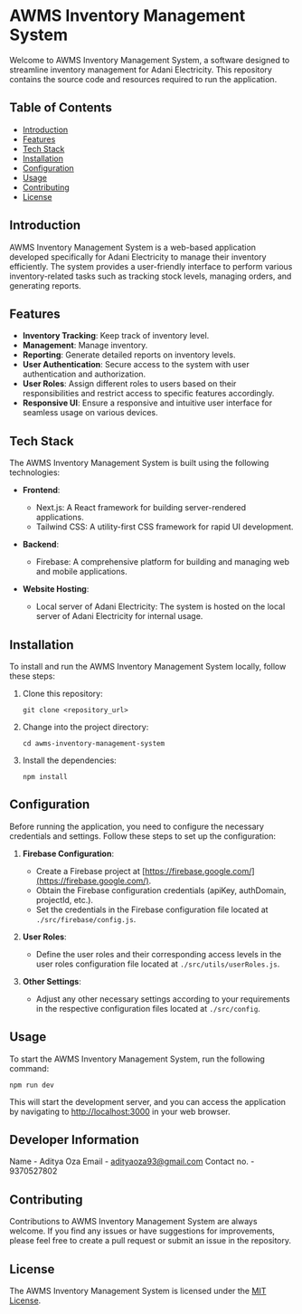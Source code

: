 # AWMS Inventory Management System

Welcome to AWMS Inventory Management System, a software designed to streamline inventory management for Adani Electricity. This repository contains the source code and resources required to run the application.

## Table of Contents

- [Introduction](#introduction)
- [Features](#features)
- [Tech Stack](#tech-stack)
- [Installation](#installation)
- [Configuration](#configuration)
- [Usage](#usage)
- [Contributing](#contributing)
- [License](#license)

## Introduction

AWMS Inventory Management System is a web-based application developed specifically for Adani Electricity to manage their inventory efficiently. The system provides a user-friendly interface to perform various inventory-related tasks such as tracking stock levels, managing orders, and generating reports.

## Features

- **Inventory Tracking**: Keep track of inventory level.
- **Management**: Manage inventory.
- **Reporting**: Generate detailed reports on inventory levels.
- **User Authentication**: Secure access to the system with user authentication and authorization.
- **User Roles**: Assign different roles to users based on their responsibilities and restrict access to specific features accordingly.
- **Responsive UI**: Ensure a responsive and intuitive user interface for seamless usage on various devices.

## Tech Stack

The AWMS Inventory Management System is built using the following technologies:

- **Frontend**:
  - Next.js: A React framework for building server-rendered applications.
  - Tailwind CSS: A utility-first CSS framework for rapid UI development.

- **Backend**:
  - Firebase: A comprehensive platform for building and managing web and mobile applications.

- **Website Hosting**:
  - Local server of Adani Electricity: The system is hosted on the local server of Adani Electricity for internal usage.

## Installation

To install and run the AWMS Inventory Management System locally, follow these steps:

1. Clone this repository:

   ```
   git clone <repository_url>
   ```

2. Change into the project directory:

   ```
   cd awms-inventory-management-system
   ```

3. Install the dependencies:

   ```
   npm install
   ```

## Configuration

Before running the application, you need to configure the necessary credentials and settings. Follow these steps to set up the configuration:

1. **Firebase Configuration**:

   - Create a Firebase project at [https://firebase.google.com/](https://firebase.google.com/).
   - Obtain the Firebase configuration credentials (apiKey, authDomain, projectId, etc.).
   - Set the credentials in the Firebase configuration file located at `./src/firebase/config.js`.

2. **User Roles**:

   - Define the user roles and their corresponding access levels in the user roles configuration file located at `./src/utils/userRoles.js`.

3. **Other Settings**:

   - Adjust any other necessary settings according to your requirements in the respective configuration files located at `./src/config`.

## Usage

To start the AWMS Inventory Management System, run the following command:

```
npm run dev
```

This will start the development server, and you can access the application by navigating to [http://localhost:3000](http://localhost:3000) in your web browser.

## Developer Information

Name - Aditya Oza
Email - adityaoza93@gmail.com
Contact no. - 9370527802

## Contributing

Contributions to AWMS Inventory Management System are always welcome. If you find any issues or have suggestions for improvements, please feel free to create a pull request or submit an issue in the repository.

## License

The AWMS Inventory Management System is licensed under the [MIT License](LICENSE).

